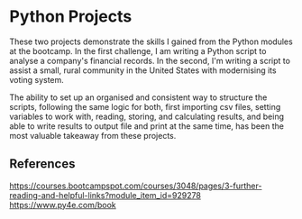 # Python Projects

These two projects demonstrate the skills I gained from the Python modules at the bootcamp. In the first challenge, I am writing a Python script to analyse a company's financial records. In the second, I'm writing a script to assist a small, rural community in the United States with modernising its voting system.

The ability to set up an organised and consistent way to structure the scripts, following the same logic for both, first importing csv files, setting variables to work with, reading, storing, and calculating results, and being able to write results to output file and print at the same time, has been the most valuable takeaway from these projects.

## References

https://courses.bootcampspot.com/courses/3048/pages/3-further-reading-and-helpful-links?module_item_id=929278
https://www.py4e.com/book



